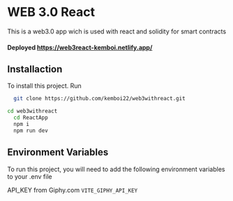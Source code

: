 
# WEB 3.0 React

This is a web3.0 app wich is used with react and solidity for smart contracts

#### Deployed https://web3react-kemboi.netlify.app/

## Installaction

To install this project.
Run

```bash
  git clone https://github.com/kemboi22/web3withreact.git
```


```bash
cd web3withreact
  cd ReactApp
  npm i 
  npm run dev
```
## Environment Variables

To run this project, you will need to add the following environment variables to your .env file


API_KEY from Giphy.com
`VITE_GIPHY_API_KEY` 


